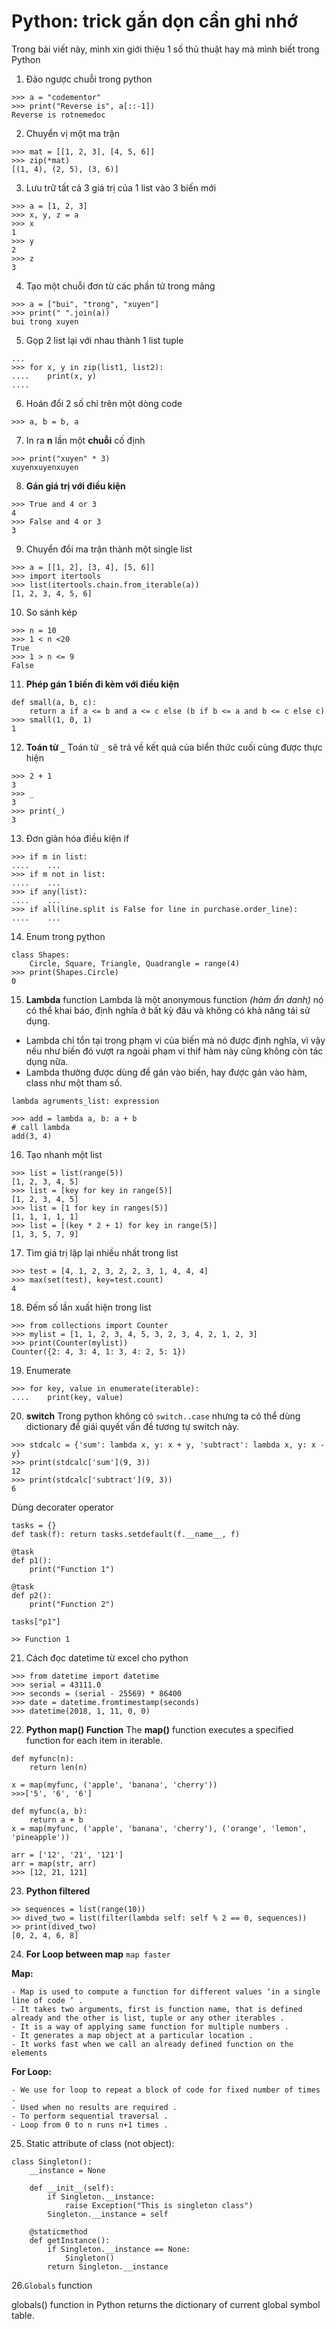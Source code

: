 # Python: trick gắn dọn cần ghi nhớ
Trong bài viết này, mình xin giới thiệu 1 số thủ thuật hay mà mình biết trong Python

1. Đảo ngược chuỗi trong python
```
>>> a = "codementor"
>>> print("Reverse is", a[::-1])
Reverse is rotnemedoc
```
2. Chuyển vị một ma trận
```
>>> mat = [[1, 2, 3], [4, 5, 6]]
>>> zip(*mat)
[(1, 4), (2, 5), (3, 6)]
```
3. Lưu trữ tất cả 3 giá trị của 1 list vào 3 biến mới
```
>>> a = [1, 2, 3]
>>> x, y, z = a
>>> x
1
>>> y
2
>>> z
3
```
4. Tạo một chuỗi đơn từ các phần tử trong mảng
```
>>> a = ["bui", "trong", "xuyen"]
>>> print(" ".join(a))
bui trong xuyen
```
5. Gọp 2 list lại với nhau thành 1 list tuple
```
...
>>> for x, y in zip(list1, list2):
....    print(x, y)
....
```
6. Hoán đổi 2 số chỉ trên một dòng code
```
>>> a, b = b, a
```
7. In ra **n** lần một **chuỗi** cố định
```
>>> print("xuyen" * 3)
xuyenxuyenxuyen
```
8. **Gán giá trị với điều kiện**
```
>>> True and 4 or 3
4
>>> False and 4 or 3
3
```
9. Chuyển đổi ma trận thành một single list
```
>>> a = [[1, 2], [3, 4], [5, 6]]
>>> import itertools
>>> list(itertools.chain.from_iterable(a))
[1, 2, 3, 4, 5, 6]
```
10. So sánh kép
```
>>> n = 10
>>> 1 < n <20
True
>>> 1 > n <= 9
False
```
11. **Phép gán 1 biến đi kèm với điều kiện**
```
def small(a, b, c):
    return a if a <= b and a <= c else (b if b <= a and b <= c else c)
>>> small(1, 0, 1)
1
```
12. **Toán từ `_`**
Toán tử  `_` sẽ trả về kết quả của biển thức cuối cùng được thực hiện
```
>>> 2 + 1
3
>>> _
3
>>> print(_)
3
```
13. Đơn giản hóa điều kiện if
```
>>> if m in list:
....    ...
>>> if m not in list:
....    ...
>>> if any(list):
....    ...
>>> if all(line.split is False for line in purchase.order_line):
....    ...
```
14. Enum trong pỵthon
```
class Shapes:
    Circle, Square, Triangle, Quadrangle = range(4)
>>> print(Shapes.Circle)
0
```
15. **Lambda** function
Lambda là một anonymous function *(hàm ẩn danh)* nó có thể khai báo, định nghĩa ở bất kỳ đâu và không có khả năng tái sử dụng.
- Lambda chỉ tổn tại trong phạm vi của biến mà nó được định nghĩa, vì vậy nếu như biến đó vượt ra ngoài phạm vi thif hàm này cũng không còn tác dụng nữa.
- Lambda thường được dùng để gán vào biến, hay được gán vào hàm, class như một tham số.
```
lambda agruments_list: expression

>>> add = lambda a, b: a + b
# call lambda
add(3, 4)
```
16. Tạo nhanh một list
```
>>> list = list(range(5))
[1, 2, 3, 4, 5]
>>> list = [key for key in range(5)]
[1, 2, 3, 4, 5]
>>> list = [1 for key in ranges(5)]
[1, 1, 1, 1, 1]
>>> list = [(key * 2 + 1) for key in range(5)]
[1, 3, 5, 7, 9]
```
17. Tìm giá trị lặp lại nhiều nhất trong list
```
>>> test = [4, 1, 2, 3, 2, 2, 3, 1, 4, 4, 4]
>>> max(set(test), key=test.count)
4
```
18. Đếm số lần xuất hiện trong list
```
>>> from collections import Counter
>>> mylist = [1, 1, 2, 3, 4, 5, 3, 2, 3, 4, 2, 1, 2, 3]
>>> print(Counter(mylist))
Counter({2: 4, 3: 4, 1: 3, 4: 2, 5: 1})
```
19. Enumerate
```
>>> for key, value in enumerate(iterable):
....    print(key, value)
```
20. **switch**
Trong python không có `switch..case` nhưng ta có thể dùng dictionary để giái quyết vấn đề tương tự switch này.
```
>>> stdcalc = {'sum': lambda x, y: x + y, 'subtract': lambda x, y: x - y}
>>> print(stdcalc['sum'](9, 3))
12
>>> print(stdcalc['subtract'](9, 3))
6
```
Dùng decorater operator
```
tasks = {}
def task(f): return tasks.setdefault(f.__name__, f)

@task
def p1():
    print("Function 1")

@task
def p2():
    print("Function 2")

tasks["p1"]

>> Function 1
```
21. Cách đọc datetime từ excel cho python
```
>>> from datetime import datetime
>>> serial = 43111.0
>>> seconds = (serial - 25569) * 86400
>>> date = datetime.fromtimestamp(seconds)
>>> datetime(2018, 1, 11, 0, 0)
```
22. **Python map() Function**
The **map()** function executes a specified function for each item in iterable.
```
def myfunc(n):
    return len(n)

x = map(myfunc, ('apple', 'banana', 'cherry'))
>>>['5', '6', '6']
```
```
def myfunc(a, b):
    return a + b
x = map(myfunc, ('apple', 'banana', 'cherry'), ('orange', 'lemon', 'pineapple'))
```
```
arr = ['12', '21', '121']
arr = map(str, arr)
>>> [12, 21, 121]
```

23. **Python filtered**
```
>> sequences = list(range(10))
>> dived_two = list(filter(lambda self: self % 2 == 0, sequences))
>> print(dived_two)
[0, 2, 4, 6, 8]
```

24. **For Loop between map** `map faster`

**Map:**

    - Map is used to compute a function for different values ‘in a single line of code ‘ .
    - It takes two arguments, first is function name, that is defined already and the other is list, tuple or any other iterables .
    - It is a way of applying same function for multiple numbers .
    - It generates a map object at a particular location .
    - It works fast when we call an already defined function on the elements

**For Loop:**

    - We use for loop to repeat a block of code for fixed number of times .
    - Used when no results are required .
    - To perform sequential traversal .
    - Loop from 0 to n runs n+1 times .

25. Static attribute of class (not object):
```
class Singleton():
    __instance = None

    def __init__(self):
        if Singleton.__instance:
            raise Exception("This is singleton class")
        Singleton.__instance = self
    
    @staticmethod
    def getInstance():
        if Singleton.__instance == None:
            Singleton()
        return Singleton.__instance
```

26.`Globals` function

globals() function in Python returns the dictionary of current global symbol table.